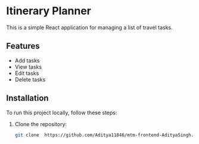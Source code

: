 # Itinerary Planner

This is a simple React application for managing a list of travel tasks.

## Features

- Add tasks
- View tasks
- Edit tasks
- Delete tasks

## Installation

To run this project locally, follow these steps:

1. Clone the repository:
   ```bash
   git clone  https://github.com/Aditya11846/mtm-frontend-AdityaSingh.git

